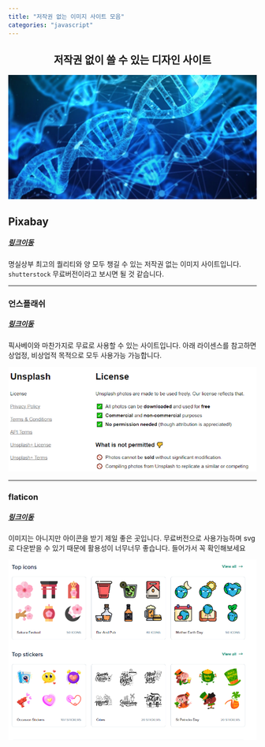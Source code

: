 ```yaml
---
title: "저작권 없는 이미지 사이트 모음"
categories: "javascript"
---
```


<div style="text-align:center">
<h2> 저작권 없이 쓸 수 있는 디자인 사이트</h2>
</div>

![image](/assets/imgs/post/javascript/rendering-01/sample.jpg)

## Pixabay

##### [링크이동](https://pixabay.com/ko/)

명실상부 최고의 퀄리티와 양 모두 챙길 수 있는 저작권 없는 이미지 사이트입니다. `shutterstock` 무료버전이라고 보시면 될 것 같습니다.

<hr>

### 언스플래쉬

##### [링크이동](https://unsplash.com/)

픽사베이와 마찬가지로 무료로 사용할 수 있는 사이트입니다. 아래 라이센스를 참고하면 상업정, 비상업적 목적으로 모두 사용가능 가능합니다.

![image](/assets/imgs/post/javascript/rendering-01/unsplash-license.png)

<hr>

### flaticon

##### [링크이동](https://www.flaticon.com/)

이미지는 아니지만 아이콘을 받기 제일 좋은 곳입니다. 무료버전으로 사용가능하며 svg로 다운받을 수 있기 때문에 활용성이 너무너무 좋습니다. 들어가서 꼭 확인해보세요

![image](/assets/imgs/post/javascript/rendering-01/flaticon.png)
